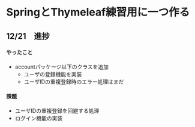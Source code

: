 # SpringとThymeleaf練習用に一つ作る

## 12/21　進捗
#### やったこと
  - accountパッケージ以下のクラスを追加
    - ユーザの登録機能を実装
    - ユーザIDの重複登録時のエラー処理はまだ 
#### 課題
  - ユーザIDの重複登録を回避する処理
  - ログイン機能の実装
   